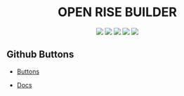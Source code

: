 <div align='center'>

# OPEN RISE BUILDER

![](https://img.shields.io/badge/React-17.0-blue)  ![](https://img.shields.io/badge/sass-^1.54.5-ff69b4)  ![](https://img.shields.io/badge/reactcolorful-^5.6-brightgreen)  ![](https://img.shields.io/badge/filesaver-^2.0.5-brightgreen)  ![](https://img.shields.io/badge/domtoimage-^2.6.0-brightgreen)  
</div>


<div align="center">

  
</div>

## Github Buttons

- [Buttons](https://buttons.github.io/)

- [Docs](https://github.com/ntkme/react-github-btn)

